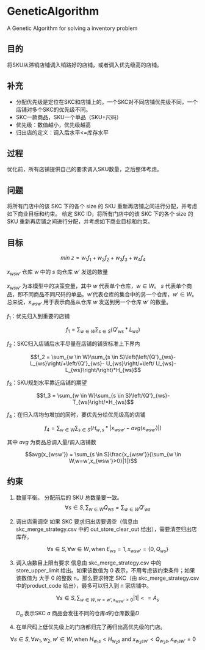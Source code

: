 # GeneticAlgorithm
A Genetic Algorithm for solving a inventory problem
## 目的

将SKU从滞销店铺调入销路好的店铺，或者调入优先级高的店铺。

## 补充

- 分配优先级是定位在SKC和店铺上的。一个SKC对不同店铺优先级不同，一个店铺对多个SKC的优先级不同。
- SKC一款商品，SKU一个单品（SKU+尺码）
- 优先级：数值越小，优先级越高
- 归出店的定义：调入后水平<=库存水平

## 过程

优化前，所有店铺提供自己的要求调入SKU数量，之后整体考虑。

## 问题

将所有门店中的该 SKC 下的各个 size 的 SKU 重新再店铺之间进行分配，并考虑如下商业目标和约束。
给定 SKC ID，将所有门店中的该 SKC 下的各个 size 的 SKU 重新再店铺之间进行分配，并考虑如下商业目标和约束。

## 目标

$$min\ z = w_1f_1 + w_2f_2 + w_3f_3 + w_4f_4$$

$x_{wsw'}$ 仓库 $w$ 中的 $s$ 向仓库 $w'$ 发送的数量

$x_{wsw'}$ 为本模型中的决策变量，其中 $w$ 代表单个仓库，$w\in W$。 $s$ 代表单个商品，即不同商品不同尺码的单品。$w'$代表仓库的集合中的另一个仓库，$w'\in W$。总来说，$x_{wsw'}$ 用于表示商品从仓库 $w$ 发送到另一个仓库 $w'$ 的数量。

$f_1$：优先归入到重要的店铺

$$f_1 = \sum_{w \in W}\sum_{s \in S}({Q'}_{ws}* L_{ws})$$


$f_2$：SKC归入店铺后水平尽量在店铺的铺货标准上下界内

$$f_2 = \sum_{w \in W}\sum_{s \in S}\left(\left/{Q'}_{ws}- L_{ws}\right/+\left/{Q'}_{ws}- U_{ws}\right/+\left/ U_{ws}-L_{ws}\right/\right)*H_{ws}$$


$f_3$：SKU规划水平靠近店铺的期望

$$f_3 = \sum_{w \in W}\sum_{s \in S}\left/{Q'}_{ws}-T_{ws}\right/*H_{ws}$$


$f_4$：在归入店均匀增加的同时，要优先分给优先级高的店铺

$$f_4= \sum_{w \in W}\sum_{s \in S} (H_{w,s}* \left|x_{wsw'} - avg(x_{wsw'}) \right|) $$

其中 $avg$ 为商品总调入量/调入店铺数

$$avg(x_{wsw'}) = \sum_{s \in S}\frac{x_{wsw'}}{\sum_{w \in W,w=w',x_{wsw'}>0}|1|}$$

## 约束

1. 数量平衡。
	分配前后的 SKU 总数量要一致。
	$$\forall s \in S,\sum_{w \in W} Q_{ws} = \sum_{w \in W} Q'_{ws}$$
2. 调出店需调空
	如果 SKC 要求归出店要调空（信息由 skc_merge_strategy.csv 中的 out_store_clear_out 给出），需要清空归出店库存。
	
	$$\forall s \in S, \forall w \in W, \text{when} \ E_{ws} = 1, x_{wsw'} =\{0,Q_{ws}\}$$
	
3. 调入店数目上限有要求
	信息由 skc_merge_strategy.csv 中的 store_upper_limit 给出。如果该数值为 0 表示，不用考虑该约束条件；如果该数值为 大于 0 的整数 n，那么要求特定 SKC（由 skc_merge_strategy.csv 中的product_code 给出），最多可以归入到 n 家店铺中。

	$$\forall s \in S, \sum_{w \in W, w=w’,x_{wsw’}>0}|1| <= A_s$$

	$D_{a}$ 表示SKC $a$ 商品会发往不同的仓库$d$的仓库数量$D$
	
4. 在单尺码上低优先级上的门店都归完了再归出高优先级的门店。

$$\forall s \in S,\forall w_1,w_2,w' \in W,\text{when } H_{w_1s}<H_{w_2s} \text{ and } x_{w_2sw'}<Q_{w_2s},x_{w_1sw'}=0$$
